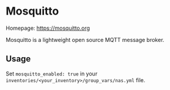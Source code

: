 # Mosquitto

Homepage: <https://mosquitto.org>

Mosquitto is a lightweight open source MQTT message broker.

## Usage

Set `mosquitto_enabled: true` in your `inventories/<your_inventory>/group_vars/nas.yml` file.
